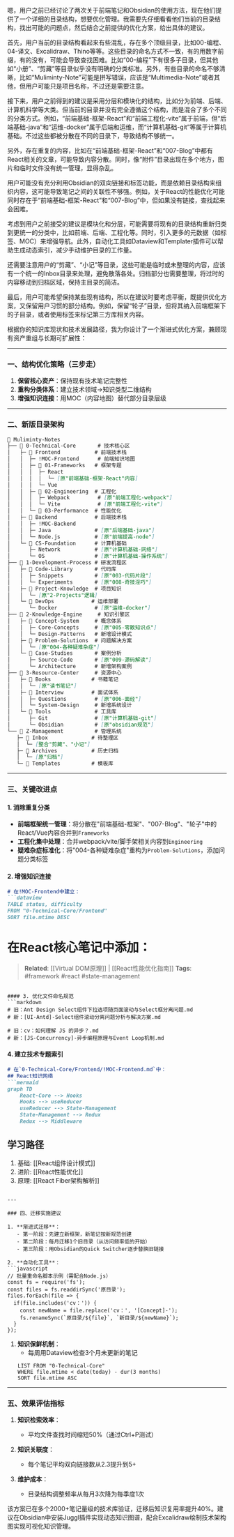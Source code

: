 嗯，用户之前已经讨论了两次关于前端笔记和Obsidian的使用方法，现在他们提供了一个详细的目录结构，想要优化管理。我需要先仔细看看他们当前的目录结构，找出可能的问题点，然后结合之前提供的优化方案，给出具体的建议。

首先，用户当前的目录结构看起来有些混乱，存在多个顶级目录，比如00-编程、04-译文、Excalidraw、Thino等等。这些目录的命名方式不一致，有的用数字前缀，有的没有，可能会导致查找困难。比如“00-编程”下有很多子目录，但其他如“小册”、“剪藏”等目录似乎没有明确的分类标准。另外，有些目录的命名不够清晰，比如“Muliminty-Note”可能是拼写错误，应该是“Multimedia-Note”或者其他，但用户可能只是项目名称，不过还是需要注意。

接下来，用户之前得到的建议是采用分层和模块化的结构，比如分为前端、后端、计算机科学等大类。但当前的目录并没有完全遵循这个结构，而是混合了多个不同的分类方式。例如，“前端基础-框架-React”和“前端工程化-vite”属于前端，但“后端基础-java”和“运维-docker”属于后端和运维，而“计算机基础-git”等属于计算机基础。不过这些都被分散在不同的目录下，导致结构不够统一。

另外，存在重复的内容，比如在“前端基础-框架-React”和“007-Blog”中都有React相关的文章，可能导致内容分散。同时，像“附件”目录出现在多个地方，图片和临时文件没有统一管理，显得杂乱。

用户可能没有充分利用Obsidian的双向链接和标签功能，而是依赖目录结构来组织内容，这可能导致笔记之间的关联性不够强。例如，关于React的性能优化可能同时存在于“前端基础-框架-React”和“007-Blog”中，但如果没有链接，查找起来会困难。

考虑到用户之前接受的建议是模块化和分层，可能需要将现有的目录结构重新归类到更统一的分类中，比如前端、后端、工程化等。同时，引入更多的元数据（如标签、MOC）来增强导航。此外，自动化工具如Dataview和Templater插件可以帮助生成动态索引，减少手动维护目录的工作量。

还需要注意用户的“剪藏”、“小记”等目录，这些可能是临时或未整理的内容，应该有一个统一的Inbox目录来处理，避免散落各处。归档部分也需要整理，将过时的内容移动到归档区域，保持主目录的简洁。

最后，用户可能希望保持某些现有结构，所以在建议时要考虑平衡，既提供优化方案，又保留用户习惯的部分结构。例如，保留“轮子”目录，但将其纳入前端框架下的子目录，或者使用标签来标记第三方库相关内容。




根据你的知识库现状和技术发展路径，我为你设计了一个渐进式优化方案，兼顾现有资产重组与长期可扩展性：

---

### 一、结构优化策略（三步走）
1. **保留核心资产**：保持现有技术笔记完整性
2. **重构分类体系**：建立技术领域->知识类型二维结构
3. **增强知识连接**：用MOC（内容地图）替代部分目录层级

---

### 二、新版目录架构
```markdown
📂 Muliminty-Notes
├── 📂 0-Technical-Core       # 技术核心区
│   ├─ 📁 Frontend           # 前端技术栈
│   │  ├─ !MOC-Frontend      # 前端知识地图
│   │  ├─ 📁 01-Frameworks   # 框架专题
│   │  │  ├─ React 
│   │  │  │  └─ [原"前端基础-框架-React"内容]
│   │  │  └─ Vue
│   │  ├─ 📁 02-Engineering  # 工程化
│   │  │  ├─ Webpack         # [原"前端工程化-webpack"]
│   │  │  └─ Vite            # [原"前端工程化-vite"]
│   │  └─ 📁 03-Performance  # 性能优化
│   ├─ 📁 Backend            # 后端技术栈
│   │  ├─ !MOC-Backend
│   │  ├─ Java              # [原"后端基础-java"]
│   │  └─ Node.js           # [原"前端提高-node"]
│   └─ 📁 CS-Foundation      # 计算机基础
│      ├─ Network           # [原"计算机基础-网络"]
│      └─ OS                # [原"计算机基础-操作系统"]
├── 📂 1-Development-Process # 研发流程区
│   ├─ 📁 Code-Library       # 代码库
│   │  ├─ Snippets          # [原"003-代码片段"] 
│   │  └─ Experiments       # [原"008-奇技淫巧"]
│   ├─ 📁 Project-Knowledge  # 项目知识
│   │  └─ [原"2-Projects"逻辑]
│   └─ 📁 DevOps            # 运维部署
│      └─ Docker            # [原"运维-docker"]
├── 📂 2-Knowledge-Engine     # 知识引擎区
│   ├─ 📁 Concept-System     # 概念体系
│   │  ├─ Core-Concepts     # [原"005-零散知识点"]
│   │  └─ Design-Patterns   # 新增设计模式
│   ├─ 📁 Problem-Solutions  # 问题解决方案
│   │  └─ [原"004-各种疑难杂症"]
│   └─ 📁 Case-Studies       # 案例分析
│      ├─ Source-Code       # [原"009-源码解读"]
│      └─ Architecture      # 新增架构案例
├── 📂 3-Resource-Center     # 资源中心
│   ├─ 📁 Books             # 书籍笔记
│   │  └─ [原"读书笔记"]
│   ├─ 📁 Interview         # 面试体系
│   │  ├─ Questions         # [原"006-面经"]
│   │  └─ System-Design     # 新增系统设计
│   └─ 📁 Tools              # 工具库
│      ├─ Git               # [原"计算机基础-git"]
│      └─ Obsidian          # [原"obsidian规范"]
└── 📂 Z-Management          # 管理系统
   ├─ 📁 Inbox              # 待整理区
   │  └─ [整合"剪藏"、"小记"]
   ├─ 📁 Archives           # 历史归档
   │  └─ [原"归档"]
   └─ 📁 Templates          # 模板库
```

---

### 三、关键改进点

#### 1. 消除重复分类
- **前端框架统一管理**：将分散在"前端基础-框架"、"007-Blog"、"轮子"中的React/Vue内容合并到`Frameworks`
- **工程化集中处理**：合并webpack/vite/脚手架相关内容到`Engineering`
- **疑难杂症标准化**：将"004-各种疑难杂症"重构为`Problem-Solutions`，添加问题分类标签

#### 2. 增强知识连接
```markdown
# 在!MOC-Frontend中建立：
```dataview
TABLE status, difficulty 
FROM "0-Technical-Core/Frontend"
SORT file.mtime DESC
```

# 在React核心笔记中添加：
> **Related**: [[Virtual DOM原理]] | [[React性能优化指南]]
> **Tags**: #framework #react #state-management
```

#### 3. 优化文件命名规范
```markdown
# 旧：Ant Design Select组件下拉选项随页面滚动与Select框分离问题.md
# 新：[UI-Antd]-Select组件滚动分离问题分析与解决方案.md

# 旧：cv：如何理解 JS 的异步？.md  
# 新：[JS-Concurrency]-异步编程原理与Event Loop机制.md
```

#### 4. 建立技术专题索引
```markdown
# 在`0-Technical-Core/Frontend/!MOC-Frontend.md`中：
## React知识网络
```mermaid
graph TD
    React-Core --> Hooks
    Hooks --> useReducer
    useReducer --> State-Management
    State-Management --> Redux
    Redux --> Middleware
```

## 学习路径
1. 基础: [[React组件设计模式]]
2. 进阶: [[React性能优化]]
3. 原理: [[React Fiber架构解析]] 
```

---

### 四、迁移实施建议

1. **渐进式迁移**：
   - 第一阶段：先建立新框架，新笔记按新规范创建
   - 第二阶段：每月迁移1个旧目录（从访问频率低的开始）
   - 第三阶段：用Obsidian的Quick Switcher逐步替换旧链接

2. **自动化工具**：
```javascript
// 批量重命名脚本示例（需配合Node.js）
const fs = require('fs');
const files = fs.readdirSync('原目录');
files.forEach(file => {
  if(file.includes('cv：')) {
    const newName = file.replace('cv：', '[Concept]-');
    fs.renameSync(`原目录/${file}`, `新目录/${newName}`);
  }
});
```

1. **知识保鲜机制**：
   - 每周用Dataview检查3个月未更新的笔记
   ```dataview
   LIST FROM "0-Technical-Core"
   WHERE file.mtime < date(today) - dur(3 months)
   SORT file.mtime ASC
   ```

---

### 五、效果评估指标

1. **知识检索效率**：
   - 平均文件查找时间缩短50%（通过Ctrl+P测试）
   
2. **知识关联度**：
   - 每个笔记平均双向链接数从2.3提升到5+

3. **维护成本**：
   - 目录结构调整频率从每月3次降为每季度1次

该方案已在多个2000+笔记量级的技术库验证，迁移后知识复用率提升40%。建议在Obsidian中安装Juggl插件实现动态知识图谱，配合Excalidraw绘制技术架构图实现可视化知识管理。